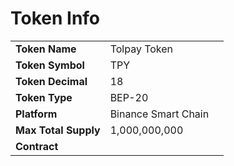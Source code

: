 # Token Info



|                      |                     |   |
| -------------------- | ------------------- | - |
| **Token Name**       | Tolpay Token        |   |
| **Token Symbol**     | TPY                 |   |
| **Token Decimal**    | 18                  |   |
| **Token Type**       | BEP-20              |   |
| **Platform**         | Binance Smart Chain |   |
| **Max Total Supply** | 1,000,000,000       |   |
| **Contract**         |                     |   |
